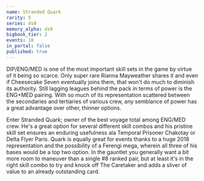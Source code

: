 ```yaml
---
name: Stranded Quark
rarity: 5
series: ds9
memory_alpha: ds9
bigbook_tier: 2
events: 10
in_portal: false
published: true
---
```


DIP/ENG/MED is one of the most important skill sets in the game by virtue of it being so scarce. Only super rare Rianna Mayweather shares it and even if Cheesecake Seven eventually joins them, that won't do much to diminish its authority. Still lagging leagues behind the pack in terms of power is the ENG+MED pairing. With so much of its representation scattered between the secondaries and tertiaries of various crew, any semblance of power has a great advantage over other, thinner options.


Enter Stranded Quark; owner of the best voyage total among ENG/MED crew. He's a great option for several different skill combos and his pristine skill set ensures an enduring usefulness ala Temporal Prisoner Chakotay or Delta Flyer Paris. Quark is equally great for events thanks to a huge 2018 representation and the possibility of a Ferengi mega, wherein all three of his bases would be a top two option. In the gauntlet you generally want a bit more room to maneuver than a single #8 ranked pair, but at least it's in the right skill combo to try and knock off The Caretaker and adds a sliver of value to an already outstanding card. 
